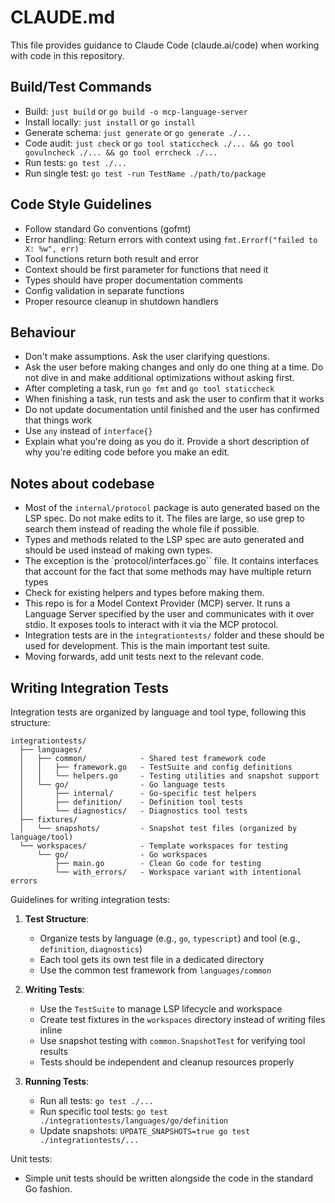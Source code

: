 # CLAUDE.md

This file provides guidance to Claude Code (claude.ai/code) when working with code in this repository.

## Build/Test Commands

- Build: `just build` or `go build -o mcp-language-server`
- Install locally: `just install` or `go install`
- Generate schema: `just generate` or `go generate ./...`
- Code audit: `just check` or `go tool staticcheck ./... && go tool govulncheck ./... && go tool errcheck ./...`
- Run tests: `go test ./...`
- Run single test: `go test -run TestName ./path/to/package`

## Code Style Guidelines

- Follow standard Go conventions (gofmt)
- Error handling: Return errors with context using `fmt.Errorf("failed to X: %w", err)`
- Tool functions return both result and error
- Context should be first parameter for functions that need it
- Types should have proper documentation comments
- Config validation in separate functions
- Proper resource cleanup in shutdown handlers

## Behaviour

- Don't make assumptions. Ask the user clarifying questions.
- Ask the user before making changes and only do one thing at a time. Do not dive in and make additional optimizations without asking first.
- After completing a task, run `go fmt` and `go tool staticcheck`
- When finishing a task, run tests and ask the user to confirm that it works
- Do not update documentation until finished and the user has confirmed that things work
- Use `any` instead of `interface{}`
- Explain what you're doing as you do it. Provide a short description of why you're editing code before you make an edit.

## Notes about codebase

- Most of the `internal/protocol` package is auto generated based on the LSP spec. Do not make edits to it. The files are large, so use grep to search them instead of reading the whole file if possible.
- Types and methods related to the LSP spec are auto generated and should be used instead of making own types.
- The exception is the `protocol/interfaces.go`` file. It contains interfaces that account for the fact that some methods may have multiple return types
- Check for existing helpers and types before making them.
- This repo is for a Model Context Provider (MCP) server. It runs a Language Server specified by the user and communicates with it over stdio. It exposes tools to interact with it via the MCP protocol.
- Integration tests are in the `integrationtests/` folder and these should be used for development. This is the main important test suite.
- Moving forwards, add unit tests next to the relevant code.

## Writing Integration Tests

Integration tests are organized by language and tool type, following this structure:

```
integrationtests/
  ├── languages/
  │   ├── common/            - Shared test framework code
  │   │   ├── framework.go   - TestSuite and config definitions
  │   │   └── helpers.go     - Testing utilities and snapshot support
  │   └── go/                - Go language tests
  │       ├── internal/      - Go-specific test helpers
  │       ├── definition/    - Definition tool tests
  │       └── diagnostics/   - Diagnostics tool tests
  ├── fixtures/
  │   └── snapshots/         - Snapshot test files (organized by language/tool)
  └── workspaces/            - Template workspaces for testing
      └── go/                - Go workspaces
          ├── main.go        - Clean Go code for testing
          └── with_errors/   - Workspace variant with intentional errors
```

Guidelines for writing integration tests:

1. **Test Structure**:

   - Organize tests by language (e.g., `go`, `typescript`) and tool (e.g., `definition`, `diagnostics`)
   - Each tool gets its own test file in a dedicated directory
   - Use the common test framework from `languages/common`

2. **Writing Tests**:

   - Use the `TestSuite` to manage LSP lifecycle and workspace
   - Create test fixtures in the `workspaces` directory instead of writing files inline
   - Use snapshot testing with `common.SnapshotTest` for verifying tool results
   - Tests should be independent and cleanup resources properly

3. **Running Tests**:
   - Run all tests: `go test ./...`
   - Run specific tool tests: `go test ./integrationtests/languages/go/definition`
   - Update snapshots: `UPDATE_SNAPSHOTS=true go test ./integrationtests/...`

Unit tests:

- Simple unit tests should be written alongside the code in the standard Go fashion.

